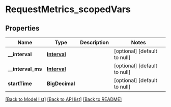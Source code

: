 # RequestMetrics_scopedVars
## Properties

Name | Type | Description | Notes
------------ | ------------- | ------------- | -------------
**\_\_interval** | [**Interval**](Interval.md) |  | [optional] [default to null]
**\_\_interval\_ms** | [**Interval**](Interval.md) |  | [optional] [default to null]
**startTime** | **BigDecimal** |  | [optional] [default to null]

[[Back to Model list]](../README.md#documentation-for-models) [[Back to API list]](../README.md#documentation-for-api-endpoints) [[Back to README]](../README.md)


